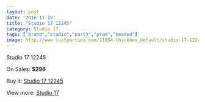 ```yaml
---
layout: post
date: '2016-11-19'
title: "Studio 17 12245"
category: Studio 17
tags: ["brand","studio","party","prom","beaded"]
image: http://www.lustparties.com/11954-thickbox_default/studio-17-12245.jpg
---
```

Studio 17 12245

On Sales: **$298**
<a href="https://www.lustparties.com/en/studio-17/4338-studio-17-12245.html"><amp-img layout="responsive" width="600" height="600" src="//www.lustparties.com/11954-thickbox_default/studio-17-12245.jpg" alt="Studio 17 12245 0" /></a>
<a href="https://www.lustparties.com/en/studio-17/4338-studio-17-12245.html"><amp-img layout="responsive" width="600" height="600" src="//www.lustparties.com/11955-thickbox_default/studio-17-12245.jpg" alt="Studio 17 12245 1" /></a>

Buy it: [Studio 17 12245](https://www.lustparties.com/en/studio-17/4338-studio-17-12245.html "Studio 17 12245")

View more: [Studio 17](https://www.lustparties.com/en/22-studio-17 "Studio 17")
